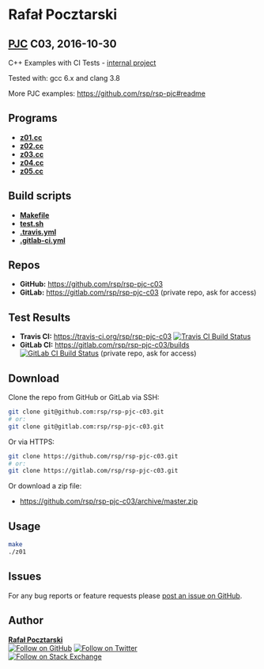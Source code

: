 Rafał Pocztarski
=
[PJC][pjc-url] C03, 2016-10-30
-
C++ Examples with CI Tests -
[internal project](https://github.com/rsp/rsp-internal#readme)

Tested with: gcc 6.x and clang 3.8

More PJC examples: https://github.com/rsp/rsp-pjc#readme

Programs
-
* [**z01.cc**](z01.cc)
* [**z02.cc**](z02.cc)
* [**z03.cc**](z03.cc)
* [**z04.cc**](z04.cc)
* [**z05.cc**](z05.cc)

Build scripts
-
* [**Makefile**](Makefile)
* [**test.sh**](test.sh)
* [**.travis.yml**](.travis.yml)
* [**.gitlab-ci.yml**](.gitlab-ci.yml)

Repos
-
* **GitHub:** https://github.com/rsp/rsp-pjc-c03
* **GitLab:** https://gitlab.com/rsp/rsp-pjc-c03 (private repo, ask for access)

Test Results
-
* **Travis CI:** https://travis-ci.org/rsp/rsp-pjc-c03 [![Travis CI Build Status][travis-img]][travis-url]
* **GitLab CI:** https://gitlab.com/rsp/rsp-pjc-c03/builds [![GitLab CI Build Status][gitlabci-img]][gitlabci-url] (private repo, ask for access)

Download
-
Clone the repo from GitHub or GitLab via SSH:
```sh
git clone git@github.com:rsp/rsp-pjc-c03.git
# or:
git clone git@gitlab.com:rsp/rsp-pjc-c03.git
```
Or via HTTPS:
```sh
git clone https://github.com/rsp/rsp-pjc-c03.git
# or:
git clone https://gitlab.com/rsp/rsp-pjc-c03.git
```
Or download a zip file:

* https://github.com/rsp/rsp-pjc-c03/archive/master.zip

Usage
-
```sh
make
./z01
```

Issues
------
For any bug reports or feature requests please
[post an issue on GitHub][issues-url].

Author
------
[**Rafał Pocztarski**](https://pocztarski.com/)
<br/>
[![Follow on GitHub][github-follow-img]][github-follow-url]
[![Follow on Twitter][twitter-follow-img]][twitter-follow-url]
<br/>
[![Follow on Stack Exchange][stackexchange-img]][stackoverflow-url]

[pjc-url]: https://github.com/rsp/rsp-pjc#readme
[github-url]: https://github.com/rsp/rsp-pjc-c03
[issues-url]: https://github.com/rsp/rsp-pjc-c03/issues
[gitlab-url]: https://gitlab.com/rsp/rsp-pjc-c03
[travis-img]: https://travis-ci.org/rsp/rsp-pjc-c03.svg?branch=master
[travis-url]: https://travis-ci.org/rsp/rsp-pjc-c03
[gitlabci-img]: https://gitlab.com/rsp/rsp-pjc-c03/badges/master/build.svg
[gitlabci-url]: https://gitlab.com/rsp/rsp-pjc-c03/builds
[github-follow-url]: https://github.com/rsp
[github-follow-img]: https://img.shields.io/github/followers/rsp.svg?style=social&label=Follow
[twitter-follow-url]: https://twitter.com/intent/follow?screen_name=pocztarski
[twitter-follow-img]: https://img.shields.io/twitter/follow/pocztarski.svg?style=social&label=Follow
[stackoverflow-url]: https://stackoverflow.com/users/613198/rsp
[stackexchange-url]: https://stackexchange.com/users/303952/rsp
[stackexchange-img]: https://stackexchange.com/users/flair/303952.png
